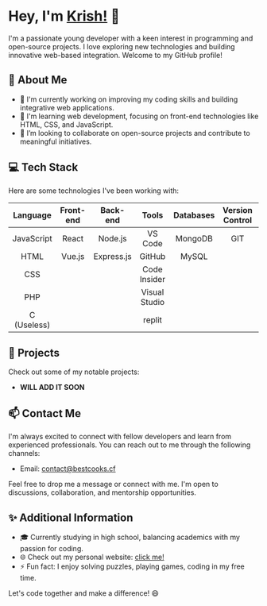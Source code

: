 # Hey, I'm [Krish!](https://me.chhris.repl.co) 👋

I'm a passionate young developer with a keen interest in programming and open-source projects. I love exploring new technologies and building innovative web-based integration. Welcome to my GitHub profile!

## 🌟 About Me

- 🔭 I'm currently working on improving my coding skills and building integrative web applications.
- 🌱 I'm learning web development, focusing on front-end technologies like HTML, CSS, and JavaScript.
- 👯 I’m looking to collaborate on open-source projects and contribute to meaningful initiatives.

## 💻 Tech Stack

Here are some technologies I've been working with:

| Language     | Front-end    |    Back-end   | Tools              |   Databases  | Version Control | Tools              |
|:------------:|:------------:|:-------------:|:------------------:|:------------:|:---------------:|:------------------:|
| JavaScript   | React        |    Node.js    | VS Code            |   MongoDB    |      GIT        |     VS Code        |
| HTML         | Vue.js       |    Express.js | GitHub             |    MySQL     |                 |     GitHub         |
| CSS          |              |               | Code Insider       |              |                 |      Code Insider  |
| PHP          |              |               | Visual Studio      |              |                 |      Visual Studio |
| C (Useless)  |              |               | replit             |              |                 |      Replit        |     
    
## 🚀 Projects

Check out some of my notable projects:

- **WILL ADD IT SOON**

## 📫 Contact Me

I'm always excited to connect with fellow developers and learn from experienced professionals. You can reach out to me through the following channels:

- Email: [contact@bestcooks.cf](mailto:contact@bestcooks.cf)

Feel free to drop me a message or connect with me. I'm open to discussions, collaboration, and mentorship opportunities.

## ✨ Additional Information

- 🎓 Currently studying in high school, balancing academics with my passion for coding.
- 🌐 Check out my personal website: [click me!](https://me.chhris.repl.co)
- ⚡ Fun fact: I enjoy solving puzzles, playing games, coding in my free time.

Let's code together and make a difference! 😄
